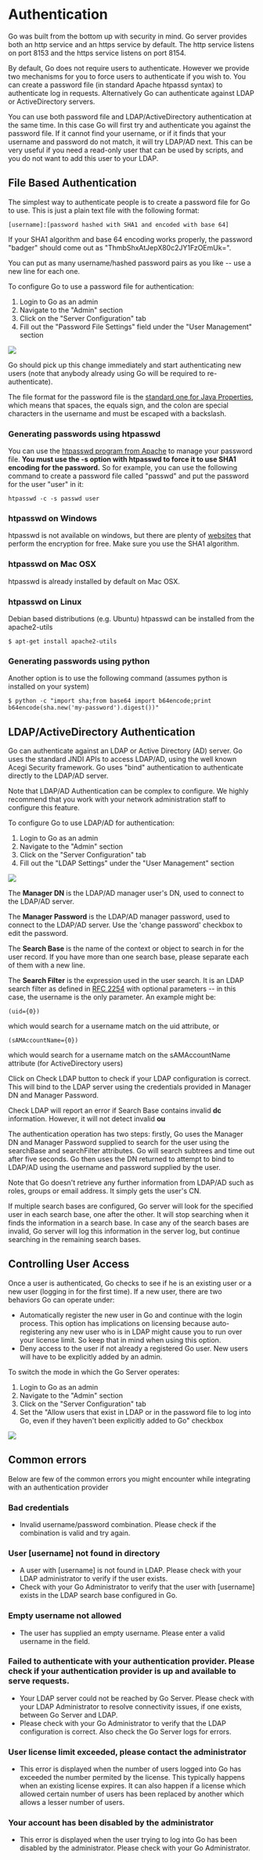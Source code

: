 # Authentication

Go was built from the bottom up with security in mind. Go server provides both an http service and an https service by default. The http service listens on port 8153 and the https service listens on port 8154.

By default, Go does not require users to authenticate. However we provide two mechanisms for you to force users to authenticate if you wish to. You can create a password file (in standard Apache htpassd syntax) to authenticate log in requests. Alternatively Go can authenticate against LDAP or ActiveDirectory servers.

You can use both password file and LDAP/ActiveDirectory authentication at the same time. In this case Go will first try and authenticate you against the password file. If it cannot find your username, or if it finds that your username and password do not match, it will try LDAP/AD next. This can be very useful if you need a read-only user that can be used by scripts, and you do not want to add this user to your LDAP.

## File Based Authentication

The simplest way to authenticate people is to create a password file for Go to use. This is just a plain text file with the following format:

``` {.code}
[username]:[password hashed with SHA1 and encoded with base 64]
```

If your SHA1 algorithm and base 64 encoding works properly, the password "badger" should come out as "ThmbShxAtJepX80c2JY1FzOEmUk=".

You can put as many username/hashed password pairs as you like -- use a new line for each one.

To configure Go to use a password file for authentication:

1.  Login to Go as an admin
2.  Navigate to the "Admin" section
3.  Click on the "Server Configuration" tab
4.  Fill out the "Password File Settings" field under the "User Management" section

![](../resources/images/user_authentication_password_file.png)

Go should pick up this change immediately and start authenticating new users (note that anybody already using Go will be required to re-authenticate).

The file format for the password file is the [standard one for Java Properties](http://docs.oracle.com/javase/7/docs/api/java/util/Properties.html#load%28java.io.Reader%29), which means that spaces, the equals sign, and the colon are special characters in the username and must be escaped with a backslash.

### Generating passwords using htpasswd

You can use the [htpasswd program from Apache](http://httpd.apache.org/docs/2.0/programs/htpasswd.html) to manage your password file. **You must use the -s option with htpasswd to force it to use SHA1 encoding for the password.** So for example, you can use the following command to create a password file called "passwd" and put the password for the user "user" in it:

``` {.code}
htpasswd -c -s passwd user
```

### htpasswd on Windows

htpasswd is not available on windows, but there are plenty of [websites](http://www.google.com/search?q=generate+htpasswd+sha) that perform the encryption for free. Make sure you use the SHA1 algorithm.

### htpasswd on Mac OSX

htpasswd is already installed by default on Mac OSX.

### htpasswd on Linux

Debian based distributions (e.g. Ubuntu) htpasswd can be installed from the apache2-utils

``` {.code}
$ apt-get install apache2-utils
```

### Generating passwords using python

Another option is to use the following command (assumes python is installed on your system)

``` {.code}
$ python -c "import sha;from base64 import b64encode;print b64encode(sha.new('my-password').digest())"
```

## LDAP/ActiveDirectory Authentication

Go can authenticate against an LDAP or Active Directory (AD) server. Go uses the standard JNDI APIs to access LDAP/AD, using the well known Acegi Security framework. Go uses "bind" authentication to authenticate directly to the LDAP/AD server.

Note that LDAP/AD Authentication can be complex to configure. We highly recommend that you work with your network administration staff to configure this feature.

To configure Go to use LDAP/AD for authentication:

1.  Login to Go as an admin
2.  Navigate to the "Admin" section
3.  Click on the "Server Configuration" tab
4.  Fill out the "LDAP Settings" under the "User Management" section

![](../resources/images/user_authentication_ldap.png)

The **Manager DN** is the LDAP/AD manager user's DN, used to connect to the LDAP/AD server.

The **Manager Password** is the LDAP/AD manager password, used to connect to the LDAP/AD server. Use the 'change password' checkbox to edit the password.

The **Search Base** is the name of the context or object to search in for the user record. If you have more than one search base, please separate each of them with a new line.

The **Search Filter** is the expression used in the user search. It is an LDAP search filter as defined in [RFC 2254](http://www.ietf.org/rfc/rfc2254.txt) with optional parameters -- in this case, the username is the only parameter. An example might be:

``` {.code}
(uid={0})
```

which would search for a username match on the uid attribute, or

``` {.code}
(sAMAccountName={0})
```

which would search for a username match on the sAMAccountName attribute (for ActiveDirectory users)

Click on Check LDAP button to check if your LDAP configuration is correct. This will bind to the LDAP server using the credentials provided in Manager DN and Manager Password.

Check LDAP will report an error if Search Base contains invalid **dc** information. However, it will not detect invalid **ou**

The authentication operation has two steps: firstly, Go uses the Manager DN and Manager Password supplied to search for the user using the searchBase and searchFilter attributes. Go will search subtrees and time out after five seconds. Go then uses the DN returned to attempt to bind to LDAP/AD using the username and password supplied by the user.

Note that Go doesn't retrieve any further information from LDAP/AD such as roles, groups or email address. It simply gets the user's CN.

If multiple search bases are configured, Go server will look for the specified user in each search base, one after the other. It will stop searching when it finds the information in a search base. In case any of the search bases are invalid, Go server will log this information in the server log, but continue searching in the remaining search bases.

## Controlling User Access

Once a user is authenticated, Go checks to see if he is an existing user or a new user (logging in for the first time). If a new user, there are two behaviors Go can operate under:

-   Automatically register the new user in Go and continue with the login process. This option has implications on licensing because auto-registering any new user who is in LDAP might cause you to run over your license limit. So keep that in mind when using this option.
-   Deny access to the user if not already a registered Go user. New users will have to be explicitly added by an admin.

To switch the mode in which the Go Server operates:

1.  Login to Go as an admin
2.  Navigate to the "Admin" section
3.  Click on the "Server Configuration" tab
4.  Set the "Allow users that exist in LDAP or in the password file to log into Go, even if they haven't been explicitly added to Go" checkbox

![](../resources/images/user_authentication_auto_login.png)

## Common errors

Below are few of the common errors you might encounter while integrating with an authentication provider

### Bad credentials

-   Invalid username/password combination. Please check if the combination is valid and try again.

### User [username] not found in directory

-   A user with [username] is not found in LDAP. Please check with your LDAP administrator to verify if the user exists.
-   Check with your Go Administrator to verify that the user with [username] exists in the LDAP search base configured in Go.

### Empty username not allowed

-   The user has supplied an empty username. Please enter a valid username in the field.

### Failed to authenticate with your authentication provider. Please check if your authentication provider is up and available to serve requests.

-   Your LDAP server could not be reached by Go Server. Please check with your LDAP Administrator to resolve connectivity issues, if one exists, between Go Server and LDAP.
-   Please check with your Go Administrator to verify that the LDAP configuration is correct. Also check the Go Server logs for errors.

### User license limit exceeded, please contact the administrator

-   This error is displayed when the number of users logged into Go has exceeded the number permited by the license. This typically happens when an existing license expires. It can also happen if a license which allowed certain number of users has been replaced by another which allows a lesser number of users.

### Your account has been disabled by the administrator

-   This error is displayed when the user trying to log into Go has been disabled by the administrator. Please check with your Go Administrator.